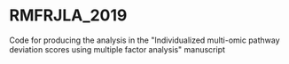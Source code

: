 # RMFRJLA_2019
Code for producing the analysis in the "Individualized multi-omic pathway deviation scores  using multiple factor analysis" manuscript 
